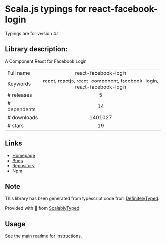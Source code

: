 
# Scala.js typings for react-facebook-login

Typings are for version 4.1

## Library description:
A Component React for Facebook Login

|                    |                 |
| ------------------ | :-------------: |
| Full name          | react-facebook-login |
| Keywords           | react, reactjs, react-component, facebook-login, react-facebook-login |
| # releases         | 5 |
| # dependents       | 14 |
| # downloads        | 1401027 |
| # stars            | 19 |

## Links
- [Homepage](https://github.com/keppelen/react-facebook-login)
- [Bugs](https://github.com/keppelen/react-facebook-login/issues)
- [Repository](https://github.com/keppelen/react-facebook-login)
- [Npm](https://www.npmjs.com/package/react-facebook-login)
    


## Note
This library has been generated from typescript code from [DefinitelyTyped](https://definitelytyped.org).

Provided with :purple_heart: from [ScalablyTyped](https://github.com/oyvindberg/ScalablyTyped)

## Usage
See [the main readme](../../readme.md) for instructions.


